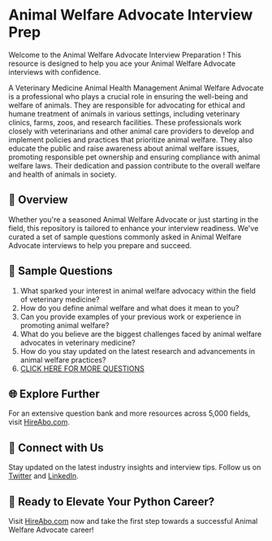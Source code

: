 # Animal Welfare Advocate Interview Prep

Welcome to the Animal Welfare Advocate Interview Preparation ! This resource is designed to help you ace your Animal Welfare Advocate interviews with confidence.

A Veterinary Medicine Animal Health Management Animal Welfare Advocate is a professional who plays a crucial role in ensuring the well-being and welfare of animals. They are responsible for advocating for ethical and humane treatment of animals in various settings, including veterinary clinics, farms, zoos, and research facilities. These professionals work closely with veterinarians and other animal care providers to develop and implement policies and practices that prioritize animal welfare. They also educate the public and raise awareness about animal welfare issues, promoting responsible pet ownership and ensuring compliance with animal welfare laws. Their dedication and passion contribute to the overall welfare and health of animals in society.

## 🚀 Overview

Whether you're a seasoned Animal Welfare Advocate or just starting in the field, this repository is tailored to enhance your interview readiness. We've curated a set of sample questions commonly asked in Animal Welfare Advocate interviews to help you prepare and succeed.

## 📝 Sample Questions

1. What sparked your interest in animal welfare advocacy within the field of veterinary medicine?
2. How do you define animal welfare and what does it mean to you?
3. Can you provide examples of your previous work or experience in promoting animal welfare?
4. What do you believe are the biggest challenges faced by animal welfare advocates in veterinary medicine?
5. How do you stay updated on the latest research and advancements in animal welfare practices?
6. [CLICK HERE FOR MORE QUESTIONS](https://hireabo.com/job/24_3_38/Animal%20Welfare%20Advocate)

## 🌐 Explore Further

For an extensive question bank and more resources across 5,000 fields, visit [HireAbo.com](https://www.hireabo.com).

## 📱 Connect with Us

Stay updated on the latest industry insights and interview tips. Follow us on [Twitter](https://twitter.com/hireabo) and [LinkedIn](https://www.linkedin.com/in/hire-abo-3609972a8/).

## 🚀 Ready to Elevate Your Python Career?

Visit [HireAbo.com](https://www.hireabo.com) now and take the first step towards a successful Animal Welfare Advocate career!